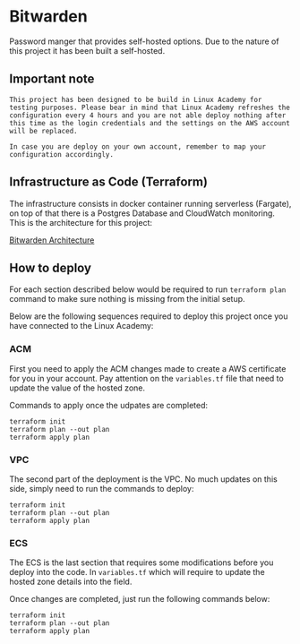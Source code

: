 # Bitwarden

Password manger that provides self-hosted options. Due to the nature of this project it has been built a self-hosted.

## **Important note**

```
This project has been designed to be build in Linux Academy for testing purposes. Please bear in mind that Linux Academy refreshes the configuration every 4 hours and you are not able deploy nothing after this time as the login credentials and the settings on the AWS account will be replaced.

In case you are deploy on your own account, remember to map your configuration accordingly.
```

## Infrastructure as Code (Terraform)

The infrastructure consists in docker container running serverless (Fargate), on top of that there is a Postgres Database and CloudWatch monitoring. This is the architecture for this project:

[Bitwarden Architecture](https://go.gliffy.com/go/html5/13452929)

## How to deploy
For each section described below would be required to run `terraform plan` command to make sure nothing is missing from the initial setup. 

Below are the following sequences required to deploy this project once you have connected to the Linux Academy:

### ACM
First you need to apply the ACM changes made to create a AWS certificate for you in your account. Pay attention on the `variables.tf` file that need to update the value of the hosted zone.

Commands to apply once the udpates are completed:

```
terraform init
terraform plan --out plan
terraform apply plan
```

### VPC
The second part of the deployment is the VPC. No much updates on this side, simply need to run the commands to deploy:

```
terraform init
terraform plan --out plan
terraform apply plan
```

### ECS
The ECS is the last section that requires some modifications before you deploy into the code. In `variables.tf` which will require to update the hosted zone details into the field.

Once changes are completed, just run the following commands below:

```
terraform init
terraform plan --out plan
terraform apply plan
```
